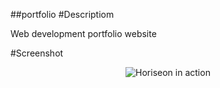 ##portfolio
#Descriptiom

Web development portfolio website


#Screenshot
<p align="center">
  <img alt="Horiseon in action" src="assets/images/">
</p>
